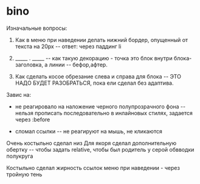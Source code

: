 # bino

Изначальные вопросы:
1. Как в меню при наведении делать нижний бордер, опущенный от текста на 20px -- ответ: через паддинг li

2. _____ . _____ -- как такую декорацию - точка это блок внутри блока-заголовка, а линии -- бефор,афтер.

3. Как сделать косое обрезание слева и справа для блока -- ЭТО НАДО БУДЕТ РАЗОБРАТЬСЯ, пока ели сделал без адаптива.

Завис на:
- не реагировало на наложение черного полупрозрачного фона -- нельзя прописать последовательно в инлайновых стилях, задается через :before

- сломал ссылки -- не реагируют на мышь, не кликаются


Очень костыльно сделал низ
Для якоря сделал дополнительную обертку -- чтобы задать relative, чтобы был родитель у серой обвводки полукруга

Костыльно сделал жирность ссылок меню при наведении - через тройную тень

